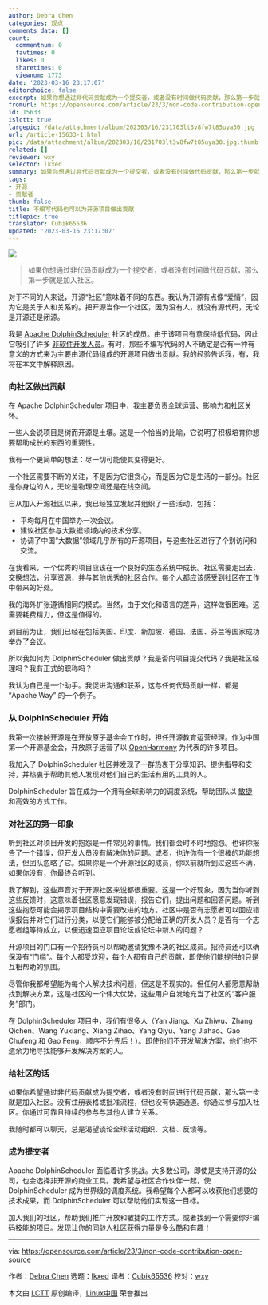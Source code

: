 ```yaml
---
author: Debra Chen
categories: 观点
comments_data: []
count:
  commentnum: 0
  favtimes: 0
  likes: 0
  sharetimes: 0
  viewnum: 1773
date: '2023-03-16 23:17:07'
editorchoice: false
excerpt: 如果你想通过非代码贡献成为一个提交者，或者没有时间做代码贡献，那么第一步就是加入社区。
fromurl: https://opensource.com/article/23/3/non-code-contribution-open-source
id: 15633
islctt: true
largepic: /data/attachment/album/202303/16/231703lt3v8fw7t85uya30.jpg
url: /article-15633-1.html
pic: /data/attachment/album/202303/16/231703lt3v8fw7t85uya30.jpg.thumb.jpg
related: []
reviewer: wxy
selector: lkxed
summary: 如果你想通过非代码贡献成为一个提交者，或者没有时间做代码贡献，那么第一步就是加入社区。
tags:
- 开源
- 贡献者
thumb: false
title: 不编写代码也可以为开源项目做出贡献
titlepic: true
translator: Cubik65536
updated: '2023-03-16 23:17:07'
---
```


![](/data/attachment/album/202303/16/231703lt3v8fw7t85uya30.jpg)



> 
> 如果你想通过非代码贡献成为一个提交者，或者没有时间做代码贡献，那么第一步就是加入社区。
> 
> 
> 


对于不同的人来说，开源“社区”意味着不同的东西。我认为开源有点像“爱情”，因为它是关于人和关系的。把开源当作一个社区，因为没有人，就没有源代码，无论是开源还是闭源。


我是 [Apache DolphinScheduler](https://dolphinscheduler.apache.org/en-us) 社区的成员。由于该项目有意保持低代码，因此它吸引了许多 [非软件开发人员](https://opensource.com/article/21/2/what-technical)。有时，那些不编写代码的人不确定是否有一种有意义的方式来为主要由源代码组成的开源项目做出贡献。我的经验告诉我，有，我将在本文中解释原因。


### 向社区做出贡献


在 Apache DolphinScheduler 项目中，我主要负责全球运营、影响力和社区关怀。


一些人会说项目是树而开源是土壤。这是一个恰当的比喻，它说明了积极培育你想要帮助成长的东西的重要性。


我有一个更简单的想法：尽一切可能使其变得更好。


一个社区需要不断的关注，不是因为它很贪心，而是因为它是生活的一部分。社区是你身边的人，无论是物理空间还是在线空间。


自从加入开源社区以来，我已经独立发起并组织了一些活动，包括：


* 平均每月在中国举办一次会议。
* 建议社区参与大数据领域内的技术分享。
* 协调了中国“大数据”领域几乎所有的开源项目，与这些社区进行了个别访问和交流。


在我看来，一个优秀的项目应该在一个良好的生态系统中成长。社区需要走出去，交换想法，分享资源，并与其他优秀的社区合作。每个人都应该感受到社区在工作中带来的好处。


我的海外扩张遵循相同的模式。当然，由于文化和语言的差异，这样做很困难。这需要耗费精力，但这是值得的。


到目前为止，我们已经在包括美国、印度、新加坡、德国、法国、芬兰等国家成功举办了会议。


所以我如何为 DolphinScheduler 做出贡献？我是否向项目提交代码？我是社区经理吗？我有正式的职称吗？


我认为自己是一个助手。我促进沟通和联系，这与任何代码贡献一样，都是 “Apache Way” 的一个例子。


### 从 DolphinScheduler 开始


我第一次接触开源是在开放原子基金会工作时，担任开源教育运营经理。作为中国第一个开源基金会，开放原子运营了以 [OpenHarmony](https://gitee.com/openharmony) 为代表的许多项目。


我加入了 DolphinScheduler 社区并发现了一群热衷于分享知识、提供指导和支持，并热衷于帮助其他人发现对他们自己的生活有用的工具的人。


DolphinScheduler 旨在成为一个拥有全球影响力的调度系统，帮助团队以 [敏捷](https://opensource.com/article/22/5/practical-tips-agile) 和高效的方式工作。


### 对社区的第一印象


听到社区对项目开发的抱怨是一件常见的事情。我们都会时不时地抱怨。也许你报告了一个错误，但开发人员没有解决你的问题。或者，也许你有一个很棒的功能想法，但团队忽略了它。如果你是一个开源社区的成员，你以前就听到过这些不满，如果你没有，你最终会听到。


我了解到，这些声音对于开源社区来说都很重要。这是一个好现象，因为当你听到这些反馈时，这意味着社区愿意发现错误，报告它们，提出问题和回答问题。听到这些抱怨可能会揭示项目结构中需要改进的地方。社区中是否有志愿者可以回应错误报告并对它们进行分类，以便它们能够被分配给正确的开发人员？是否有一个志愿者组等待成立，以便迅速回应项目论坛或论坛中新人的问题？


开源项目的门口有一个招待员可以帮助邀请犹豫不决的社区成员。招待员还可以确保没有“门槛”。每个人都受欢迎，每个人都有自己的贡献，即使他们能提供的只是互相帮助的氛围。


尽管你我都希望能为每个人解决技术问题，但这是不现实的。但任何人都愿意帮助找到解决方案，这是社区的一个伟大优势。这些用户自发地充当了社区的“客户服务”部门。


在 DolphinScheduler 项目中，我们有很多人（Yan Jiang、Xu Zhiwu、Zhang Qichen、Wang Yuxiang、Xiang Zihao、Yang Qiyu、Yang Jiahao、Gao Chufeng 和 Gao Feng，顺序不分先后！）。即使他们不开发解决方案，他们也不遗余力地寻找能够开发解决方案的人。


### 给社区的话


如果你希望通过非代码贡献成为提交者，或者没有时间进行代码贡献，那么第一步就是加入社区。没有注册表格或批准流程，但也没有快速通道。你通过参与加入社区。你通过可靠且持续的参与与其他人建立关系。


我随时都可以聊天，总是渴望谈论全球活动组织、文档、反馈等。


### 成为提交者


Apache DolphinScheduler 面临着许多挑战。大多数公司，即使是支持开源的公司，也会选择非开源的商业工具。我希望与社区合作伙伴一起，使 DolphinScheduler 成为世界级的调度系统。我希望每个人都可以收获他们想要的技术成果，而 DolphinScheduler 可以帮助他们实现这一目标。


加入我们的社区，帮助我们推广开放和敏捷的工作方式。或者找到一个需要你非编码技能的项目。发现让你的同龄人社区获得力量是多么酷和有趣！




---


via: <https://opensource.com/article/23/3/non-code-contribution-open-source>


作者：[Debra Chen](https://opensource.com/users/debra-chen) 选题：[lkxed](https://github.com/lkxed/) 译者：[Cubik65536](https://github.com/Cubik65536) 校对：[wxy](https://github.com/%E6%A0%A1%E5%AF%B9%E8%80%85ID)


本文由 [LCTT](https://github.com/LCTT/TranslateProject) 原创编译，[Linux中国](https://linux.cn/) 荣誉推出